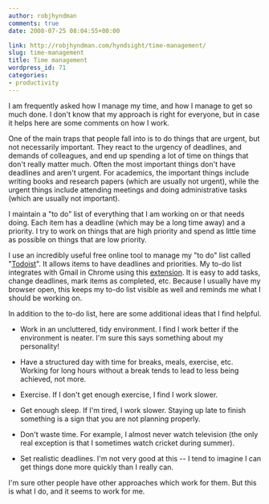 ```yaml
---
author: robjhyndman
comments: true
date: 2008-07-25 08:04:55+00:00

link: http://robjhyndman.com/hyndsight/time-management/
slug: time-management
title: Time management
wordpress_id: 71
categories:
- productivity
---
```


I am frequently asked how I manage my time, and how I manage to get so much done. I don't know that my approach is right for everyone, but in case it helps here are some comments on how I work.

One of the main traps that people fall into is to do things that are urgent, but not necessarily important.  They react to the urgency of deadlines, and demands of colleagues, and end up spending a lot of time on things  that don't really matter much. Often the most important things don't have deadlines and aren't urgent. For academics, the important things include writing books and research papers (which are usually not urgent), while the urgent things include attending meetings and doing administrative tasks (which are usually not  important).

I maintain a "to do" list of everything that I am working on or that needs doing. Each item  has a deadline (which may be a long time away) and a priority. I try to work on things that are high priority  and spend as little time as possible on things that are low priority.

I use an incredibly useful free online tool to manage my "to do" list called  "[Todoist](http://www.todoist.com)". It allows items to have deadlines and priorities. My to-do list integrates with Gmail in Chrome using this [extension](https://chrome.google.com/webstore/detail/todoist-for-gmail/clgenfnodoocmhnlnpknojdbjjnmecff). It is easy to add tasks, change deadlines, mark items as completed, etc. Because I usually  have my browser open, this keeps my to-do list visible as well and reminds me what I should be  working on. 

In addition to the to-do list, here are some additional ideas that I find helpful.



	
  * Work in an uncluttered, tidy environment. I find I work better if the environment is neater. I'm sure  this says something about my personality!

	
  * Have a structured day with time for breaks, meals, exercise, etc. Working for long hours without a break  tends to lead to less being achieved, not more.

	
  * Exercise. If I don't get enough exercise, I find I work slower.

	
  * Get enough sleep. If I'm tired, I work slower. Staying up late to finish something is a sign that you are  not planning properly.

	
  * Don't waste time. For example, I almost never watch television (the only real exception is that I  sometimes watch cricket during summer).

	
  * Set realistic deadlines. I'm not very good at this -- I tend to imagine I can get things done more  quickly than I really can.


I'm sure other people have other approaches which work for them. But this is what I do, and it  seems to work for me.

